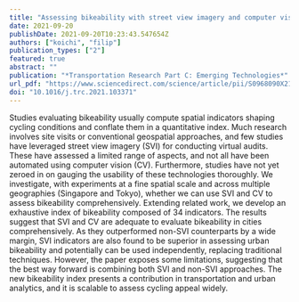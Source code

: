 ```yaml
---
title: "Assessing bikeability with street view imagery and computer vision"
date: 2021-09-20
publishDate: 2021-09-20T10:23:43.547654Z
authors: ["koichi", "filip"]
publication_types: ["2"]
featured: true
abstract: ""
publication: "*Transportation Research Part C: Emerging Technologies*"
url_pdf: "https://www.sciencedirect.com/science/article/pii/S0968090X21003739"
doi: "10.1016/j.trc.2021.103371"
---
```

Studies evaluating bikeability usually compute spatial indicators shaping cycling conditions and conflate them in a quantitative index. Much research involves site visits or conventional geospatial approaches, and few studies have leveraged street view imagery (SVI) for conducting virtual audits. These have assessed a limited range of aspects, and not all have been automated using computer vision (CV). Furthermore, studies have not yet zeroed in on gauging the usability of these technologies thoroughly. We investigate, with experiments at a fine spatial scale and across multiple geographies (Singapore and Tokyo), whether we can use SVI and CV to assess bikeability comprehensively. Extending related work, we develop an exhaustive index of bikeability composed of 34 indicators. The results suggest that SVI and CV are adequate to evaluate bikeability in cities comprehensively. As they outperformed non-SVI counterparts by a wide margin, SVI indicators are also found to be superior in assessing urban bikeability and potentially can be used independently, replacing traditional techniques. However, the paper exposes some limitations, suggesting that the best way forward is combining both SVI and non-SVI approaches. The new bikeability index presents a contribution in transportation and urban analytics, and it is scalable to assess cycling appeal widely.